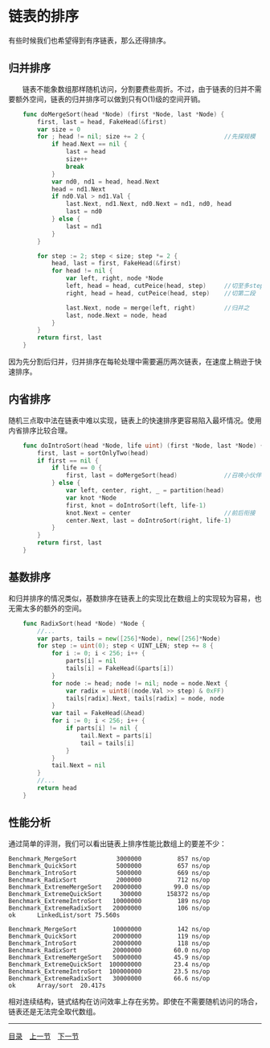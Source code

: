 # 链表的排序
有些时候我们也希望得到有序链表，那么还得排序。

## 归并排序
　　链表不能象数组那样随机访问，分割要费些周折。不过，由于链表的归并不需要额外空间，链表的归并排序可以做到只有O(1)级的空间开销。
```go
	func doMergeSort(head *Node) (first *Node, last *Node) {
		first, last = head, FakeHead(&first)
		var size = 0
		for ; head != nil; size += 2 {						//先探规模
			if head.Next == nil {
				last = head
				size++
				break
			}
			var nd0, nd1 = head, head.Next
			head = nd1.Next
			if nd0.Val > nd1.Val {
				last.Next, nd1.Next, nd0.Next = nd1, nd0, head
				last = nd0
			} else {
				last = nd1
			}
		}

		for step := 2; step < size; step *= 2 {
			head, last = first, FakeHead(&first)
			for head != nil {
				var left, right, node *Node
				left, head = head, cutPeice(head, step)		//切至多step大小的一段
				right, head = head, cutPeice(head, step)	//切第二段

				last.Next, node = merge(left, right)		//归并之
				last, node.Next = node, head
			}
		}
		return first, last
	}
```
因为先分割后归并，归并排序在每轮处理中需要遍历两次链表，在速度上稍逊于快速排序。

## 内省排序
随机三点取中法在链表中难以实现，链表上的快速排序更容易陷入最坏情况。使用内省排序比较合理。
```go
	func doIntroSort(head *Node, life uint) (first *Node, last *Node) {
		first, last = sortOnlyTwo(head)
		if first == nil {
			if life == 0 {
				first, last = doMergeSort(head)				//召唤小伙伴
			} else {
				var left, center, right, _ = partition(head)
				var knot *Node
				first, knot = doIntroSort(left, life-1)
				knot.Next = center							//前后衔接
				center.Next, last = doIntroSort(right, life-1)
			}
		}
		return first, last
	}
```

## 基数排序
和归并排序的情况类似，基数排序在链表上的实现比在数组上的实现较为容易，也无需太多的额外的空间。
```go
	func RadixSort(head *Node) *Node {
		//...
		var parts, tails = new([256]*Node), new([256]*Node)
		for step := uint(0); step < UINT_LEN; step += 8 {
			for i := 0; i < 256; i++ {
				parts[i] = nil
				tails[i] = FakeHead(&parts[i])
			}
			for node := head; node != nil; node = node.Next {
				var radix = uint8((node.Val >> step) & 0xFF)
				tails[radix].Next, tails[radix] = node, node
			}
			var tail = FakeHead(&head)
			for i := 0; i < 256; i++ {
				if parts[i] != nil {
					tail.Next = parts[i]
					tail = tails[i]
				}
			}
			tail.Next = nil
		}
		//...
		return head
	}
```

## 性能分析
通过简单的评测，我们可以看出链表上排序性能比数组上的要差不少：

	Benchmark_MergeSort       	  3000000	       857 ns/op
	Benchmark_QuickSort       	  5000000	       657 ns/op
	Benchmark_IntroSort       	  5000000	       669 ns/op
	Benchmark_RadixSort       	  2000000	       712 ns/op
	Benchmark_ExtremeMergeSort	 20000000	      99.0 ns/op
	Benchmark_ExtremeQuickSort	   300000	    158372 ns/op
	Benchmark_ExtremeIntroSort	 10000000	       189 ns/op
	Benchmark_ExtremeRadixSort	 20000000	       106 ns/op
	ok  	LinkedList/sort	75.560s

	Benchmark_MergeSort       	 10000000	       142 ns/op
	Benchmark_QuickSort       	 20000000	       119 ns/op
	Benchmark_IntroSort       	 20000000	       118 ns/op
	Benchmark_RadixSort       	 20000000	      60.0 ns/op
	Benchmark_ExtremeMergeSort	 50000000	      45.9 ns/op
	Benchmark_ExtremeQuickSort	100000000	      23.4 ns/op
	Benchmark_ExtremeIntroSort	100000000	      23.5 ns/op
	Benchmark_ExtremeRadixSort	 30000000	      66.6 ns/op
	ok  	Array/sort	20.417s

相对连续结构，链式结构在访问效率上存在劣势。即使在不需要随机访问的场合，链表还是无法完全取代数组。

---
[目录](../index.md)　[上一节](02.md)　[下一节](02-B.md)
